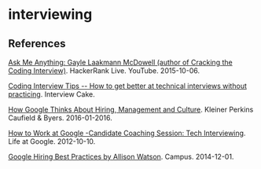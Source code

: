 interviewing
============

## References

[Ask Me Anything: Gayle Laakmann McDowell (author of Cracking the Coding Interview)](https://www.youtube.com/watch?v=1fqxMuPmGak). HackerRank Live. YouTube. 2015-10-06.

[Coding Interview Tips -- How to get better at technical interviews without practicing](https://www.interviewcake.com/coding-interview-tips). Interview Cake.

[How Google Thinks About Hiring, Management and Culture](https://www.youtube.com/watch?v=ZoYZft2gZ5Q). Kleiner Perkins Caufield & Byers. 2016-01-2016.

[How to Work at Google -Candidate Coaching Session: Tech Interviewing](https://www.youtube.com/watch?v=oWbUtlUhwa8). Life at Google. 2012-10-10.

[Google Hiring Best Practices by Allison Watson](https://www.youtube.com/watch?v=U2plchEYZF4). Campus. 2014-12-01.
